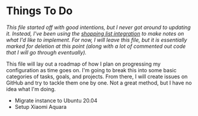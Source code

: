 # Things To Do

*This file started off with good intentions, but I never got around to updating it. Instead, I've been using the [shopping list integration](https://www.home-assistant.io/integrations/shopping_list/) to make notes on what I'd like to implement. For now, I will leave this file, but it is essentially marked for deletion at this point (along with a lot of commented out code that I will go through eventually).*

This file will lay out a roadmap of how I plan on progressing my configuration
as time goes on. I'm going to break this into some basic categories of tasks,
goals, and projects. From there, I will create issues on GitHub and try to
tackle them one by one. Not a great method, but I have no idea what I'm doing.

- Migrate instance to Ubuntu 20.04
- Setup Xiaomi Aquara

